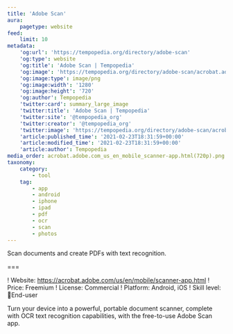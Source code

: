 ```yaml
---
title: 'Adobe Scan'
aura:
    pagetype: website
feed:
    limit: 10
metadata:
    'og:url': 'https://tempopedia.org/directory/adobe-scan'
    'og:type': website
    'og:title': 'Adobe Scan | Tempopedia'
    'og:image': 'https://tempopedia.org/directory/adobe-scan/acrobat.adobe.com_us_en_mobile_scanner-app.html(720p).png'
    'og:image:type': image/png
    'og:image:width': '1280'
    'og:image:height': '720'
    'og:author': Tempopedia
    'twitter:card': summary_large_image
    'twitter:title': 'Adobe Scan | Tempopedia'
    'twitter:site': '@tempopedia_org'
    'twitter:creator': '@tempopedia_org'
    'twitter:image': 'https://tempopedia.org/directory/adobe-scan/acrobat.adobe.com_us_en_mobile_scanner-app.html(720p).png'
    'article:published_time': '2021-02-23T18:31:59+00:00'
    'article:modified_time': '2021-02-23T18:31:59+00:00'
    'article:author': Tempopedia
media_order: acrobat.adobe.com_us_en_mobile_scanner-app.html(720p).png
taxonomy:
    category:
        - tool
    tag:
        - app
        - android
        - iphone
        - ipad
        - pdf
        - ocr
        - scan
        - photos
---
```


Scan documents and create PDFs with text recognition.

===

! Website: https://acrobat.adobe.com/us/en/mobile/scanner-app.html
! Price: Freemium
! License: Commercial
! Platform: Android, iOS
! Skill level: 📱End-user

Turn your device into a powerful, portable document scanner, complete with OCR text recognition capabilities, with the free-to-use Adobe Scan app.